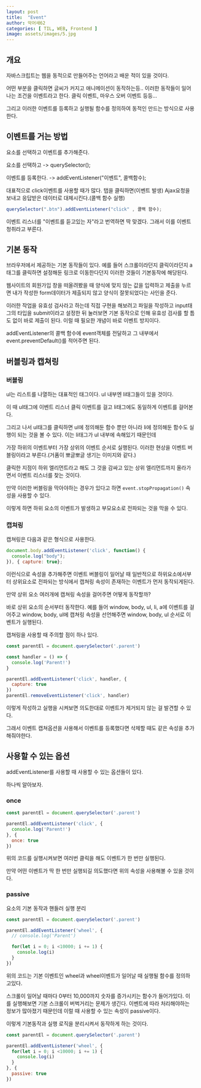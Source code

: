 ```yaml
---
layout: post
title:  "Event"
author: 악어새62
categories: [ TIL, WEB, Frontend ]
image: assets/images/5.jpg
---
```

## 개요

자바스크립트는 웹을 동적으로 만들어주는 언어라고 배운 적이 있을 것이다.

 어떤 부분을 클릭하면 글씨가 커지고 애니메이션이 동작하는등.. 이러한 동작들이 일어나는 조건을 이벤트라고 한다. 클릭 이벤트, 마우스 오버 이벤트 등등...

그리고 이러한 이벤트를 등록하고 실행될 함수를 정의하여 동적인 만드는 방식으로 사용한다.

## 이벤트를 거는 방법

요소를 선택하고 이벤트를 추가해준다.

요소를 선택하고 -> querySelector();

이벤트를 등록한다. -> addEventListener("이벤트", 콜백함수);

대표적으로 click이벤트를 사용할 때가 많다. 탭을 클릭하면(이벤트 발생) Ajax요청을 보내고 응답받은 데이터로 대체시킨다.(콜백 함수 실행)

```js
querySelector(".btn").addEventListener("click" , 콜백 함수);
```

이벤트 리스너를 "이벤트를 듣고있는 자"라고 번역하면 딱 맞겠다. 그래서 이를 이벤트 청취라고 부른다.

## 기본 동작

브라우저에서 제공하는 기본 동작들이 있다. 예를 들어 스크롤이라던지 클릭이라던지 a태그를 클릭하면 설정해둔 링크로 이동한다던지 이러한 것들이 기본동작에 해당된다.

웹사이트의 회원가입 창을 떠올려봤을 때 양식에 맞지 않는 값을 입력하고 제출을 누르면 내가 작성한 form데이터가 제출되지 않고 양식이 잘못되었다는 사인을 준다.

 이러한 작업을 유효성 검사라고 하는데 직접 구현을 해보려고 파일을 작성하고 input태그의 타입을 submit이라고 설정한 뒤 눌러보면 기본 동작으로 인해 유효성 검사를 할 틈도 없이 바로 제출이 된다. 이럴 때 필요한 개념이 바로 이벤트 방지이다.

addEventListener의 콜백 함수에 event객체를 전달하고 그 내부에서 event.preventDefault()를 적어주면 된다.

## 버블링과 캡쳐링

### 버블링

ul는 리스트를 나열하는 대표적인 태그이다. ul 내부엔 li태그들이 있을 것이다.

이 때 ul태그에 이벤트 리스너 클릭 이벤트를 걸고 li태그에도 동일하게 이벤트를 걸어본다.

그리고 나서 ul태그를 클릭하면 ul에 정의해둔 함수 뿐만 아니라 li에 정의해둔 함수도 실행이 되는 것을 볼 수 있다. 이는 li태그가 ul 내부에 속해있기 때문인데

가장 하위의 이벤트부터 가장 상위의 이벤트 순서로 실행된다.
이러한 현상을 이벤트 버블링이라고 부른다.(거품이 뽀글뽀글 생기는 이미지와 같다.)

클릭한 지점이 하위 엘리먼트라고 해도 그 것을 감싸고 있는 상위 엘리먼트까지 올라가면서 이벤트 리스너를 찾는 것이다.

만약 이러한 버블링을 막아야하는 경우가 있다고 하면 `event.stopPropagation()` 속성을 사용할 수 있다.

이렇게 하면 하위 요소의 이벤트가 발생하고 부모요소로 전파되는 것을 막을 수 있다.

### 캡쳐링

캡쳐링은 다음과 같은 형식으로 사용한다.

```js
document.body.addEventListener('click', function() {
  console.log("body");
}), { capture: true};
```

이런식으로 속성을 추가해주면 이벤트 버블링이 일어날 때 일반적으로 하위요소에서부터 상위요소로 전파되는 방식에서 캡쳐링 속성이 존재하는 이벤트가 먼저 동작되게된다.

만약 상위 요소 여러개에 캡쳐링 속성을 걸어주면 어떻게 동작할까?

바로 상위 요소의 순서부터 동작한다. 예를 들어 window, body, ul, li, a에 이벤트를 걸어주고 window, body, ul에 캡쳐링 속성을 선언해주면 window, body, ul 순서로 이벤트가 실행된다.

캡쳐링을 사용할 때 주의할 점이 하나 있다.

```js
const parentEl = document.querySelector('.parent')

const handler = () => {
  console.log('Parent!')
}

parentEl.addEventListener('click', handler, {
  capture: true
})
parentEl.removeEventListener('click', handler)
```

이렇게 작성하고 실행을 시켜보면 의도한대로 이벤트가 제거되지 않는 걸 발견할 수 있다.

그래서 이벤트 캡쳐옵션을 사용해서 이벤트를 등록했다면 삭제할 때도 같은 속성을 추가해줘야한다.

## 사용할 수 있는 옵션

addEventListener를 사용할 때 사용할 수 있는 옵션들이 있다.

하나씩 알아보자.


### once

```js
const parentEl = document.querySelector('.parent')

parentEl.addEventListener('click', {
  console.log('Parent!')
}, {
  once: true
})
```

위의 코드를 실행시켜보면 여러번 클릭을 해도 이벤트가 한 번만 실행된다.

만약 어떤 이벤트가 딱 한 번만 실행되길 의도했다면 위의 속성을 사용해볼 수 있을 것이다.

### passive

요소의 기본 동작과 핸들러 실행 분리

```js
const parentEl = document.querySelector('.parent')

parentEl.addEventListener('wheel', {
  // console.log('Parent')

  for(let i = 0; i <10000; i += 1) {
    console.log(i)
  }
})
```

위의 코드는 기본 이벤트인 wheel과 wheel이벤트가 일어날 때 실행될 함수를 정의하고있다.

스크롤이 일어날 때마다 0부터 10,000까지 숫자를 증가시키는 함수가 들어가있다. 이를 실행해보면 기본 스크롤이 버벅거리는 문제가 생긴다. 이벤트에 따라 처리해야하는 정보가 많아졌기 때문인데 이럴 때 사용할 수 있는 속성이 passive이다.

이렇게 기본동작과 실행 로직을 분리시켜서 동작하게 하는 것이다.

```js
const parentEl = document.querySelector('.parent')

parentEl.addEventListener('wheel', {
  for(let i = 0; i <10000; i += 1) {
    console.log(i)
  }
}, {
  passive: true
})
```
